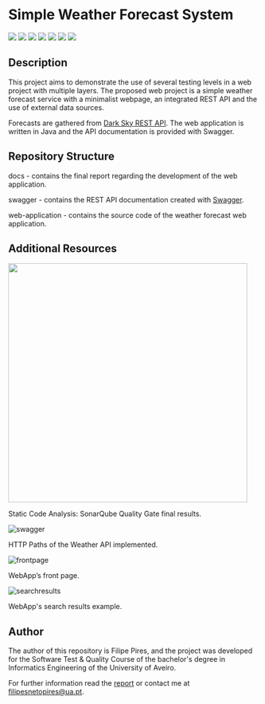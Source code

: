 # Simple Weather Forecast System

![](https://img.shields.io/badge/Academical%20Project-Yes-success)
![](https://img.shields.io/badge/Unit%20Tests-passing-success)
![](https://img.shields.io/badge/Coverage-84%25-green)
![](https://img.shields.io/badge/Made%20With-Java-red)
![](https://img.shields.io/badge/Platform-Web-blue)
[![](https://img.shields.io/badge/API-Dark%20Sky-lightgrey.svg?style=flat)](https://darksky.net/)
![](https://img.shields.io/badge/License-Free%20To%20Use-green)

## Description

This project aims to demonstrate the use of several testing levels in a web project with multiple layers.
The proposed web project is a simple weather forecast service with a minimalist webpage, an integrated REST API and the use of external data sources.

Forecasts are gathered from [Dark Sky REST API](https://darksky.net/).
The web application is written in Java and the API documentation is provided with Swagger.

## Repository Structure

docs - contains the final report regarding the development of the web application.

swagger - contains the REST API documentation created with [Swagger](https://swagger.io/docs/).

web-application - contains the source code of the weather forecast web application.

## Additional Resources

<img src="https://github.com/FilipePires98/Weather-Forecast-System/blob/master/docs/img/05_sonarqube_qualitygate.png" width="480px">

Static Code Analysis: SonarQube Quality Gate final results.

![swagger](https://github.com/FilipePires98/Weather-Forecast-System/blob/master/docs/img/04_swagger_apidocumentation.png)

HTTP Paths of the Weather API implemented.

![frontpage](https://github.com/FilipePires98/Weather-Forecast-System/blob/master/docs/img/01_webpage_home.png)

WebApp’s front page.

![searchresults](https://github.com/FilipePires98/Weather-Forecast-System/blob/master/docs/img/03_table.png)

WebApp's search results example.

## Author

The author of this repository is Filipe Pires, and the project was developed for the Software Test & Quality Course of the bachelor's degree in Informatics Engineering of the University of Aveiro.

For further information read the [report](https://github.com/FilipePires98/Weather-Forecast-System/blob/master/docs/report.pdf) or contact me at filipesnetopires@ua.pt.
